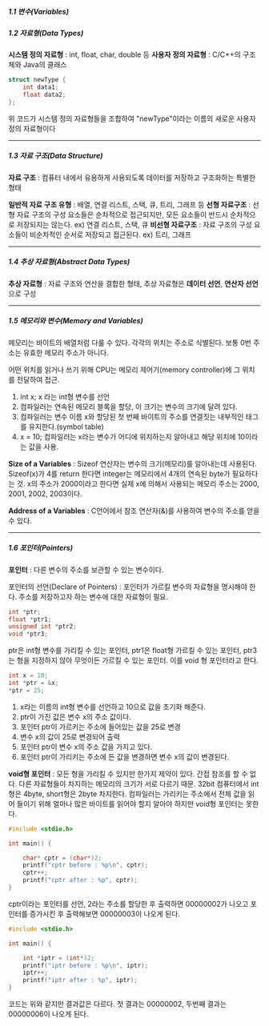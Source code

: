 ##### 1.1 변수(Variables)

##### 1.2 자료형(Data Types)

**시스템 정의 자료형** : int, float, char, double 등
**사용자 정의 자료형** : C/C++의 구조체와 Java의 클래스

```c
struct newType {
    int data1;
    float data2;
};
```

위 코드가 시스템 정의 자료형들을 조합하여 "newType"이라는 이름의 새로운 사용자 정의 자료형이다 

<hr>

##### 1.3 자료 구조(Data Structure)

**자료 구조** : 컴퓨터 내에서 유용하게 사용되도록 데이터를 저장하고 구조화하는 특별한 형태

**일반적 자료 구조 유형** : 배열, 연결 리스트, 스택, 큐, 트리, 그래프 등
**선형 자료구조** : 선형 자료 구조의 구성 요소들은 순차적으로 접근되지만, 모든 요소들이 반드시 순차적으로 저장되지는 않는다. ex) 연결 리스트, 스택, 큐
**비선형 자료구조** : 자료 구조의 구성 요소들이 비순차적인 순서로 저장되고 접근된다. ex) 트리, 그래프

<hr>

##### 1.4 추상 자료형(Abstract Data Types)

**추상 자료형** : 자료 구조와 연산을 결합한 형태, 추상 자료형은 **데이터 선언**, **연산자 선언**으로 구성

<hr>

##### 1.5 메모리와 변수(Memory and Variables)

메모리는 바이트의 배열처럼 다룰 수 있다. 
각각의 위치는 주소로 식별된다. 
보통 0번 주소는 유효한 메모리 주소가 아니다.

어떤 위치를 읽거나 쓰기 위해 CPU는 메모리 제어기(memory controller)에 그 위치를  전달하여 접근.

1. int x; x 라는 int형 변수를 선언
2. 컴파일러는 연속된 메모리 블록을 할당, 이 크기는 변수의 크기에 달려 있다.
3. 컴파일러는 변수 이름 x와 할당된 첫 번째 바이트의 주소를 연결짓는 내부적인 태그를 유지한다.(symbol table)
4. x = 10; 컴파일러는 x라는 변수가 어디에 위치하는지 알아내고 해당 위치에 10이라는 값을 사용.

**Size of a Variables** : Sizeof 연산자는 변수의 크기(메모리)를 알아내는데 사용된다.
Sizeof(x)가 4를 return 한다면 integer는 메모리에서 4개의 연속된 byte가 필요하다는 것.
x의 주소가 2000이라고 한다면 실제 x에 의해서 사용되는 메모리 주소는 2000, 2001, 2002, 2003이다.

**Address of a Variables** : C언어에서 참조 연산자(&)를 사용하여 변수의 주소를 얻을 수 있다.

<hr>

##### 1.6 포인터(Pointers)

**포인터** : 다른 변수의 주소를 보관할 수 있는 변수이다.

포인터의 선언(Declare of Pointers) : 포인터가 가르킬 변수의 자료형을 명시해야 한다.
주소를 저장하고자 하는 변수에 대한 자료형이 필요.

```c
int *ptr;
float *ptr1;
unsigned int *ptr2;
void *ptr3;
```

ptr은 int형 변수를 가리킬 수 있는 포인터, ptr1은 float형 가르킬 수 있는 포인터, ptr3는 형을 지정하지 않아 무엇이든 가르킬 수 있는 포인터. 이를 void 형 포인터라고 한다.

```c
int x = 10;
int *ptr = &x;
*ptr = 25;
```

1. x라는 이름의 int형 변수를 선언하고 10으로 값을 초기화 해준다.
2. ptr이 가진 값은 변수 x의 주소 값이다.
3. 포인터 ptr이 가르키는 주소에 들어있는 값을 25로 변경
4. 변수 x의 값이 25로 변경되어 출력
5. 포인터 ptr이 변수 x의 주소 값을 가지고 있다.
6. 포인터 ptr이 가리키는 주소에 든 값을 변경하면 변수 x의 값이 변경된다. 

**void형 포인터** : 모든 형을 가리킬 수 있지만 한가지 제약이 있다. 간접 참조를 할 수 없다.
다른 자료형들이 차지하는 메모리의 크기가 서로 다르기 때문.
32bit 컴퓨터에서 int 형은 4byte, short형은 2byte 차지한다.
컴파일러는 가리키는 주소에서 전체 값을 읽어 들이기 위해 얼마나 많은 바이트를 읽어야 할지 알아야 하지만 void형 포인터는 못한다.

```c
#include <stdio.h>

int main() {

	char* cptr = (char*)2;
	printf("cptr before : %p\n", cptr);
	cptr++;
	printf("cptr after : %p", cptr);
}
```

cptr이라는 포인터를 선언, 2라는 주소를 할당한 후 출력하면 00000002가 나오고 포인터를 증가시킨  후 출력해보면 00000003이 나오게 된다.

```c
#include <stdio.h>

int main() {

	int *iptr = (int*)2;
	printf("iptr before : %p\n", iptr);
	iptr++;
	printf("iptr after : %p", iptr);
}
```

코드는 위와 같지만 결과값은 다르다. 첫 결과는 00000002, 두번째 결과는 00000006이 나오게 된다. 
